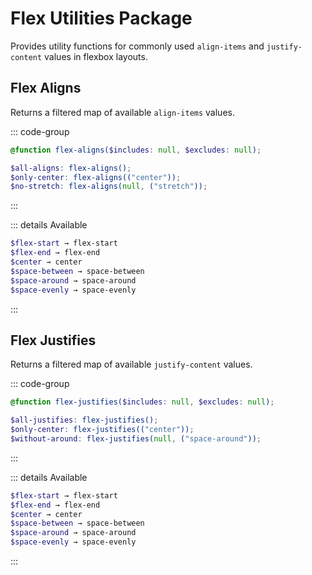 # Flex Utilities Package

Provides utility functions for commonly used `align-items` and `justify-content` values in flexbox layouts.

## Flex Aligns

Returns a filtered map of available `align-items` values.

::: code-group

```scss [usage.scss]
@function flex-aligns($includes: null, $excludes: null);
```

```scss [example.scss]
$all-aligns: flex-aligns();
$only-center: flex-aligns(("center"));
$no-stretch: flex-aligns(null, ("stretch"));
```

:::

::: details Available

```scss
$flex-start → flex-start
$flex-end → flex-end
$center → center
$space-between → space-between
$space-around → space-around
$space-evenly → space-evenly
```

:::

## Flex Justifies

Returns a filtered map of available `justify-content` values.

::: code-group

```scss [usage.scss]
@function flex-justifies($includes: null, $excludes: null);
```

```scss [example.scss]
$all-justifies: flex-justifies();
$only-center: flex-justifies(("center"));
$without-around: flex-justifies(null, ("space-around"));
```

:::

::: details Available

```scss
$flex-start → flex-start
$flex-end → flex-end
$center → center
$space-between → space-between
$space-around → space-around
$space-evenly → space-evenly
```

:::
